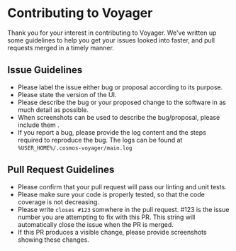 # Contributing to Voyager

Thank you for your interest in contributing to Voyager. We've written up some guidelines to help you get your issues looked into faster, and pull requests merged in a timely manner.

## Issue Guidelines

* Please label the issue either bug or proposal according to its purpose.
* Please state the version of the UI.
* Please describe the bug or your proposed change to the software in as much detail as possible.
* When screenshots can be used to describe the bug/proposal, please include them .
* If you report a bug, please provide the log content and the steps required to reproduce the bug. The logs can be found at `%USER_HOME%/.cosmos-voyager/main.log`

## Pull Request Guidelines

* Please confirm that your pull request will pass our linting and unit tests.
* Please make sure your code is properly tested, so that the code coverage is not decreasing.
* Please write `closes #123` somwhere in the pull request. #123 is the issue number you are attempting to fix with this PR. This string will automatically close the issue when the PR is merged.
* If this PR produces a visible change, please provide screenshots showing these changes.
